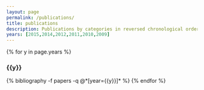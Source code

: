 ```yaml
---
layout: page
permalink: /publications/
title: publications
description: Publications by categories in reversed chronological order. Generated by jekyll-scholar.
years: [2015,2014,2012,2011,2010,2009]
---
```


{% for y in page.years %}
  <h3 class="year">{{y}}</h3>
  {% bibliography -f papers -q @*[year={{y}}]* %}
{% endfor %}
